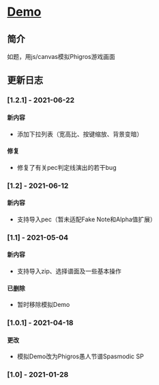# [Demo](https://lch&#122;h&#51;473.github.io/canvas/phi/index "Phigros模拟器")

## 简介

如题，用js/canvas模拟Phigros游戏画面

## 更新日志

### [1.2.1] - 2021-06-22

#### 新内容

* 添加下拉列表（宽高比、按键缩放、背景变暗）

#### 修复

* 修复了有关pec判定线演出的若干bug

### [1.2] - 2021-06-12

#### 新内容

* 支持导入pec（暂未适配Fake Note和Alpha值扩展）

### [1.1] - 2021-05-04

#### 新内容

* 支持导入zip、选择谱面及一些基本操作

#### 已删除

* 暂时移除模拟Demo

### [1.0.1] - 2021-04-18

#### 更改

* 模拟Demo改为Phigros愚人节谱Spasmodic SP

### [1.0] - 2021-01-28
